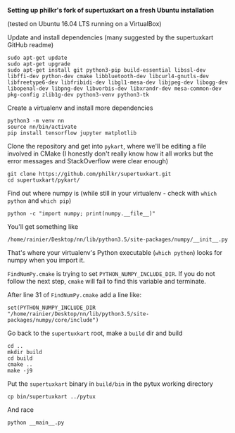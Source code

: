 **Setting up philkr's fork of supertuxkart on a fresh Ubuntu installation**

(tested on Ubuntu 16.04 LTS running on a VirtualBox)

Update and install dependencies (many suggested by the supertuxkart GitHub readme)

```
sudo apt-get update
sudo apt-get upgrade
sudo apt-get install git python3-pip build-essential libssl-dev libffi-dev python-dev cmake libbluetooth-dev libcurl4-gnutls-dev libfreetype6-dev libfribidi-dev libgl1-mesa-dev libjpeg-dev libogg-dev libopenal-dev libpng-dev libvorbis-dev libxrandr-dev mesa-common-dev pkg-config zlib1g-dev python3-venv python3-tk
```

Create a virtualenv and install more dependencies

```
python3 -m venv nn
source nn/bin/activate
pip install tensorflow jupyter matplotlib
```

Clone the repository and get into `pykart`, where we'll be editing a file involved in CMake (I honestly don't really know how it all works but the error messages and StackOverflow were clear enough)

```
git clone https://github.com/philkr/supertuxkart.git
cd supertuxkart/pykart/
```

Find out where numpy is (while still in your virtualenv - check with `which python` and `which pip`)

```
python -c "import numpy; print(numpy.__file__)"
```

You'll get something like

```
/home/rainier/Desktop/nn/lib/python3.5/site-packages/numpy/__init__.py
```

That's where your virtualenv's Python executable (`which python`) looks for numpy when you import it.

`FindNumPy.cmake` is trying to set `PYTHON_NUMPY_INCLUDE_DIR`. If you do not follow the next step, `cmake` will fail to find this variable and terminate.

After line 31 of `FindNumPy.cmake` add a line like:

```
set(PYTHON_NUMPY_INCLUDE_DIR "/home/rainier/Desktop/nn/lib/python3.5/site-packages/numpy/core/include")
```

Go back to the `supertuxkart` root, make a `build` dir and build

```
cd ..
mkdir build
cd build
cmake ..
make -j9
```

Put the `supertuxkart` binary in `build/bin` in the pytux working directory

```
cp bin/supertuxkart ../pytux
```

And race

```
python __main__.py
```

